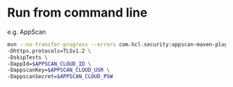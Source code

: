 # Run from command line

e.g. AppScan

```bash
mvn --no-transfer-progress --errors com.hcl.security:appscan-maven-plugin:analyze \
-Dhttps.protocols=TLSv1.2 \
-DskipTests \
-DappId=$APPSCAN_CLOUD_ID \
-DappscanKey=$APPSCAN_CLOUD_USR \
-DappscanSecret=$APPSCAN_CLOUD_PSW
```
